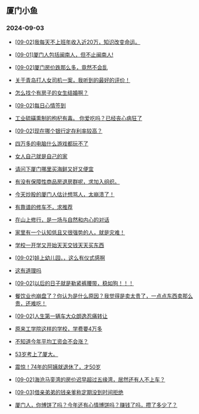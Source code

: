 ## 厦门小鱼 
### 2024-09-03

+ [[09-02]我每天不上班年收入近20万，知识改变命运。](http://bbs.xmfish.com/read-htm-tid-18238868.html)

+ [[09-01]厦门人包括闽南人，但不止闽南人!](http://bbs.xmfish.com/read-htm-tid-18238779.html)

+ [[09-02]厦门房价跌那么多，竟然不会乱](http://bbs.xmfish.com/read-htm-tid-18238862.html)

+ [关于青岛打人女司机一案，我听到的最好的评价！](http://bbs.xmfish.com/read-htm-tid-18238815.html)

+ [怎么找个有房子的女生结婚啊？](http://bbs.xmfish.com/read-htm-tid-18238784.html)

+ [[09-02]每日心情签到](http://bbs.xmfish.com/read-htm-tid-18238757.html)

+ [工业硫磺熏制的枸杞有毒。 你爱吃吗？已经丧心病狂了](http://bbs.xmfish.com/read-htm-tid-18238812.html)

+ [[09-02]现在哪个银行定存利率较高？](http://bbs.xmfish.com/read-htm-tid-18238911.html)

+ [四万多的电脑什么游戏都玩不了](http://bbs.xmfish.com/read-htm-tid-18239026.html)

+ [女人自己就是自己的家](http://bbs.xmfish.com/read-htm-tid-18238967.html)

+ [请问下厦门哪里买海鲜又好又便宜](http://bbs.xmfish.com/read-htm-tid-18238952.html)

+ [有没有保障性商品房退房群呢，求加入组织。](http://bbs.xmfish.com/read-htm-tid-18239034.html)

+ [今天炒股的厦门人估计想骂人，太崩溃了！](http://bbs.xmfish.com/read-htm-tid-18239109.html)

+ [有靠谱的修车不，求推荐](http://bbs.xmfish.com/read-htm-tid-18238973.html)

+ [在山上修行，是一场与自然和内心的对话](http://bbs.xmfish.com/read-htm-tid-18238853.html)

+ [家里有一个认知低且又很强势的人，就是灾难！](http://bbs.xmfish.com/read-htm-tid-18239087.html)

+ [学校一开学又开始天天交钱天天买东西](http://bbs.xmfish.com/read-htm-tid-18239138.html)

+ [[09-02]娃上幼儿园，，这么有仪式感啊](http://bbs.xmfish.com/read-htm-tid-18238935.html)

+ [这有道理吗](http://bbs.xmfish.com/read-htm-tid-18238927.html)

+ [[09-02]以后的日子就是勒紧裤腰带，稳如狗！！！](http://bbs.xmfish.com/read-htm-tid-18239031.html)

+ [餐饮业也崩盘了？你认为是什么原因？我觉得是卖太贵了，一点点东西卖那么贵，还难吃！](http://bbs.xmfish.com/read-htm-tid-18239114.html)

+ [[09-02]人生第一辆车大众朗逸忍痛转让](http://bbs.xmfish.com/read-htm-tid-18239007.html)

+ [原来工学院这样的学校，学费要4万多](http://bbs.xmfish.com/read-htm-tid-18239295.html)

+ [不知道今年平均工资会不会涨？](http://bbs.xmfish.com/read-htm-tid-18239014.html)

+ [53岁考上了厦大。](http://bbs.xmfish.com/read-htm-tid-18239170.html)

+ [震惊！74年的阿姨就退休了，才50岁](http://bbs.xmfish.com/read-htm-tid-18239339.html)

+ [[09-02]海沧马銮湾的房价迟早超过五缘湾，居然还有人不上车？](http://bbs.xmfish.com/read-htm-tid-18239080.html)

+ [[09-03]借亲弟弟的钱亲爹称定期没到时间拒绝](http://bbs.xmfish.com/read-htm-tid-18239203.html)

+ [厦门人，你博饼了吗？今年还有心情博饼吗？赚钱了吗，攒了多少了？](http://bbs.xmfish.com/read-htm-tid-18239110.html)

